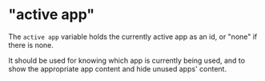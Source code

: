 # "active app"

The `active app` variable holds the currently active app as an id, or "none" if there is none.

It should be used for knowing which app is currently being used, and to show the appropriate app content and hide unused apps' content.


